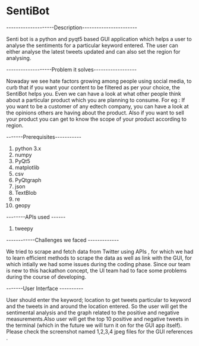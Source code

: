 # SentiBot
--------------------Description----------------------- 

Senti bot is a python and pyqt5 based GUI application which helps a user to analyse the sentiments for a particular keyword entered. The user can either analyse the latest tweets updated and can also set the region for analysing.



-------------------Problem it solves------------------


Nowaday we see hate factors growing among people using social media, to curb that if you want your content to be filtered as per your choice, the SentiBot
helps you. Even we can have a look at what other people think about a particular product which you are planning to consume. For eg : If you want to be a customer of any edtech company, you can have a look at the opinions others are having about the product. Also if you want to sell your product you can get to know the scope of your product according to region. 

-------Prerequisites-----------
1) python 3.x 
2) numpy
3) PyQt5
4) matplotlib
4) csv
5) PyQtgraph
6) json
7) TextBlob
8) re
9) geopy 


--------APIs used ------


1) tweepy 

------------Challenges we faced -------------


We tried to scrape and fetch data from Twitter using APIs , for which we had  to learn efficient methods to scrape the data as well as link with the GUI, for which 
intially we had some issues during the coding phase. Since our team is new to this hackathon concept, the UI team had to face some problems during the course of developing.


-------User Interface ----------

User should enter the keyword; location to get tweets particular to keyword and the tweets in and around the location entered. So the user will get the sentimental 
analysis and the graph related to the positive and negative measurements.Also user will get the top 10 positive and negative tweets in the terminal (which in the future we will turn it on for the GUI app itself).
Please check the screenshot named 1,2,3,4 jpeg files for the GUI references . 









